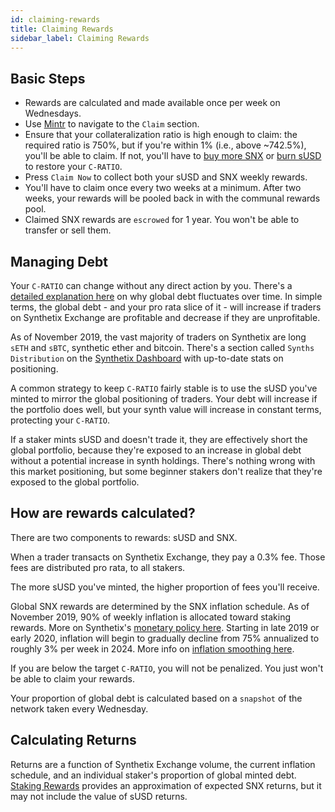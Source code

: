 ```yaml
---
id: claiming-rewards
title: Claiming Rewards
sidebar_label: Claiming Rewards
---
```


## Basic Steps
- Rewards are calculated and made available once per week on Wednesdays.
- Use <a class="link" target="_blank" href="https://beta.mintr.synthetix.io/">Mintr</a> to navigate to the `Claim` section.
- Ensure that your collateralization ratio is high enough to claim: the required ratio is 750%, but if you're within 1% (i.e., above ~742.5%), you'll be able to claim. If not, you'll have to <a href="/docs/buying-snx" class="link"> buy more SNX</a> or <a href="docs/burn-susd" class="link">burn sUSD</a> to restore your `C-RATIO`.
- Press `Claim Now` to collect both your sUSD and SNX weekly rewards.
- You'll have to claim once every two weeks at a minimum. After two weeks, your rewards will be pooled back in with the communal rewards pool.
- Claimed SNX rewards are `escrowed` for 1 year. You won't be able to transfer or sell them.


## Managing Debt
Your `C-RATIO` can change without any direct action by you. There's a <a href="https://help.synthetix.io/hc/en-us/articles/360023174973-Why-does-my-total-sUSD-debt-fluctuate-over-time-" target="_blank" class="link">detailed explanation here</a> on why global debt fluctuates over time. In simple terms, the global debt - and your pro rata slice of it - will increase if traders on Synthetix Exchange are profitable and decrease if they are unprofitable.

As of November 2019, the vast majority of traders on Synthetix are long `sETH` and `sBTC`, synthetic ether and bitcoin. There's a section called `Synths Distribution` on the <a href="https://dashboard.synthetix.io/" class="link" target="_blank">Synthetix Dashboard</a> with up-to-date stats on positioning. 

A common strategy to keep `C-RATIO` fairly stable is to use the sUSD you've minted to mirror the global positioning of traders. Your debt will increase if the portfolio does well, but your synth value will increase in constant terms, protecting your `C-RATIO`.

If a staker mints sUSD and doesn't trade it, they are effectively short the global portfolio, because they're exposed to an increase in global debt without a potential increase in synth holdings. There's nothing wrong with this market positioning, but some beginner stakers don't realize that they're exposed to the global portfolio.


## How are rewards calculated?
There are two components to rewards: sUSD and SNX.

When a trader transacts on Synthetix Exchange, they pay a 0.3% fee. Those fees are distributed pro rata, to all stakers.

The more sUSD you've minted, the higher proportion of fees you'll receive. 

Global SNX rewards are determined by the SNX inflation schedule. As of November 2019, 90% of weekly inflation is allocated toward staking rewards. More on Synthetix's <a class="link" target="_blank" href="https://blog.synthetix.io/synthetix-monetary-policy-changes/">monetary policy here</a>. Starting in late 2019 or early 2020, inflation will begin to gradually decline from 75% annualized to roughly 3% per week in 2024. More info on <a href="https://github.com/Synthetixio/SIPs/issues/36" target="_blank" class="link">inflation smoothing here</a>.

If you are below the target `C-RATIO`, you will not be penalized. You just won't be able to claim your rewards.

Your proportion of global debt is calculated based on a `snapshot` of the network taken every Wednesday.

## Calculating Returns
Returns are a function of Synthetix Exchange volume, the current inflation schedule, and an individual staker's proportion of global minted debt. <a href="https://www.stakingrewards.com/asset/synthetix-network-token" class="link" target="_blank">Staking Rewards</a> provides an approximation of expected SNX returns, but it may not include the value of sUSD returns.



